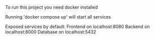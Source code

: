 To run this project you need docker installed

Running 'docker compose up' will start all services

Exposed services by default:
Frontend on localhost:8080
Backend on localhost:8000
Database on localhost:5432
